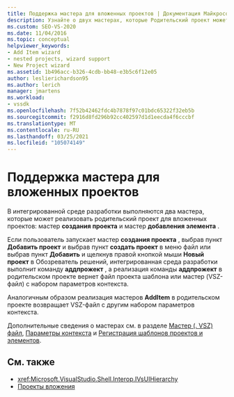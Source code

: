 ```yaml
---
title: Поддержка мастера для вложенных проектов | Документация Майкрософт
description: Узнайте о двух мастерах, которые Родительский проект может реализовать для вложенных проектов в VSPackage в пакете SDK для Visual Studio.
ms.custom: SEO-VS-2020
ms.date: 11/04/2016
ms.topic: conceptual
helpviewer_keywords:
- Add Item wizard
- nested projects, wizard support
- New Project wizard
ms.assetid: 1b496acc-b326-4cdb-bb48-e3b5c6f12e05
author: leslierichardson95
ms.author: lerich
manager: jmartens
ms.workload:
- vssdk
ms.openlocfilehash: 7f52b42462fdc4b7878f97c01bdc65322f32eb5b
ms.sourcegitcommit: f2916d8fd296b92cc402597d1d1eecda4f6cccbf
ms.translationtype: MT
ms.contentlocale: ru-RU
ms.lasthandoff: 03/25/2021
ms.locfileid: "105074149"
---
```

# <a name="wizard-support-for-nested-projects"></a>Поддержка мастера для вложенных проектов
В интегрированной среде разработки выполняются два мастера, которые может реализовать родительский проект для вложенных проектов: мастер **создания проекта** и мастер **добавления элемента** .

 Если пользователь запускает мастер **создания проекта** , выбрав пункт **Добавить проект** и выбрав пункт **создать проект** в меню файл или выбрав пункт **Добавить** и щелкнув правой кнопкой мыши **Новый проект** в Обозреватель решений, интегрированная среда разработки выполнит команду **аддпрожект** , а реализация команды **аддпрожект** в родительском проекте вернет файл проекта шаблона или мастер (VSZ-файл) с набором параметров контекста.

 Аналогичным образом реализация мастеров **AddItem** в родительском проекте возвращает VSZ-файл с другим набором параметров контекста.

 Дополнительные сведения о мастерах см. в разделе [Мастер (. VSZ) файл](../../extensibility/internals/wizard-dot-vsz-file.md), [Параметры контекста](../../extensibility/internals/context-parameters.md) и [Регистрация шаблонов проектов и элементов](../../extensibility/internals/registering-project-and-item-templates.md).

## <a name="see-also"></a>См. также
- <xref:Microsoft.VisualStudio.Shell.Interop.IVsUIHierarchy>
- [Проекты вложения](../../extensibility/internals/nesting-projects.md)
